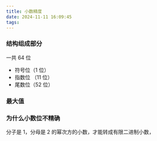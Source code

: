 ```yaml
---
title: 小数精度
date: 2024-11-11 16:09:45
tags:
---
```


### 结构组成部分

一共 64 位

- 符号位（1 位）
- 指数位 （11 位）
- 尾数位（52 位）

### 最大值

### 为什么小数位不精确

分子是 1，分母是 2 的幂次方的小数，才能转成有限二进制小数，

